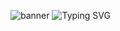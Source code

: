 ![banner](https://i.imgur.com/eZadmyF.jpg)
![Typing SVG](https://readme-typing-svg.herokuapp.com/?lines=FiveM+Developer+🐌;Front+End+Developer+🌖;IM+MAXI!+✨)

